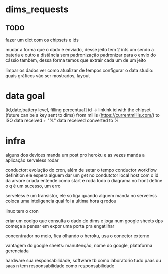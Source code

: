 # dims_requests

## TODO
fazer um dict com os chipsets e ids

mudar a forma que o dado é enviado, desse jeito tem 2 ints um sendo a bateria e outro a distância sem padronização
padronizar para o envio do cássio também, dessa forma temos que extrair cada um de um jeito

limpar os dados
ver como atualizar de tempos
configurar o data studio: quais gráficos vão ser mostrados,
layout 

# data goal
[id,date,battery level, filling percentual]
id -> linkink id with the chipset (future can be a key sent to dims)
from millis (https://currentmillis.com/) to ISO
data received + "%"
data received converted to % 



# infra
alguns dos devices manda um post pro heroku e as vezes manda a aplicação serveless rodar

conductor: evolução do cron, além de setar o tempo
conductor workflow definition
ele espera alguem dar um get no condutctor local host com o id da arvore criada
entende como start e roda todo o diagrama
no front define o q é um sucesso, um erro

serveless é um transistor, ele so liga quando alguem manda
no serveless coloca uma inteligencia
qual foi a ultima hora q rodou 

linux tem o cron

criar um codigo que consulta o dado do dims e joga num google sheets
dps começa a pensar em expor uma porta pra engatilhar

concentrador no meio, fica olhando o heroku, usa o conector externo 

vantagem do google sheets: manutenção, nome do google, plataforma gerenciada

hardware sua responsabilidade, software tb como laboratorio
tudo paas ou saas
n tem responsabilidade como responsabilidade